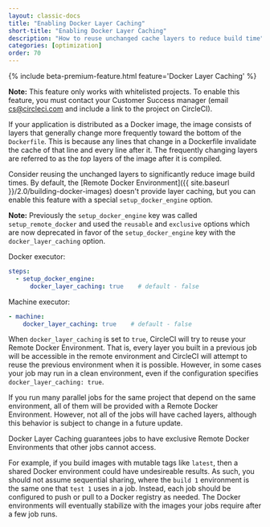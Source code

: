 ```yaml
---
layout: classic-docs
title: "Enabling Docker Layer Caching"
short-title: "Enabling Docker Layer Caching"
description: "How to reuse unchanged cache layers to reduce build time"
categories: [optimization]
order: 70
---
```


{% include beta-premium-feature.html feature='Docker Layer Caching' %}

**Note:** This feature only works with whitelisted projects. To enable this feature, you must contact your Customer Success manager (email cs@circleci.com and include a link to the project on CircleCI).

If your application is distributed as a Docker image, the image consists of layers that generally change more frequently toward the bottom of the `Dockerfile`. This is because any lines that change in a Dockerfile invalidate the cache of that line and every line after it. The frequently changing layers are referred to as the *top* layers of the image after it is compiled.

Consider reusing the unchanged layers to significantly reduce image build times. By default, the [Remote Docker Environment]({{ site.baseurl }}/2.0/building-docker-images) doesn't provide layer caching, but you can enable this feature with a special `setup_docker_engine` option. 

**Note:** Previously the `setup_docker_engine` key was called `setup_remote_docker` and used the `reusable` and `exclusive` options which are now deprecated in favor of the `setup_docker_engine` key with the `docker_layer_caching` option.  

Docker executor:

``` YAML
steps:
  - setup_docker_engine:
      docker_layer_caching: true    # default - false
```

Machine executor:

``` YAML
- machine:
    docker_layer_caching: true    # default - false
```

When `docker_layer_caching` is set to `true`, CircleCI will try to reuse your Remote Docker Environment. That is, every layer you built in a previous job will be accessible in the remote environment and CircleCI will attempt to reuse the previous environment when it is possible. However, in some cases your job may run in a clean environment, even if the configuration specifies `docker_layer_caching: true`.

If you run many parallel jobs for the same project that depend on the same environment, all of them will be provided with a Remote Docker Environment. However, not all of the jobs will have cached layers, although this behavior is subject to change in a future update.

Docker Layer Caching guarantees jobs to have exclusive Remote Docker Environments that other jobs cannot access.

For example, if you build images with mutable tags like `latest`, then a shared Docker environment could have undesireable results. As such, you should not assume sequential sharing, where the `build 1` environment is the same one that `test 1` uses in a job. Instead, each job should be configured to push or pull to a Docker registry as needed. The Docker environments will eventually stabilize with the images your jobs require after a few job runs.

